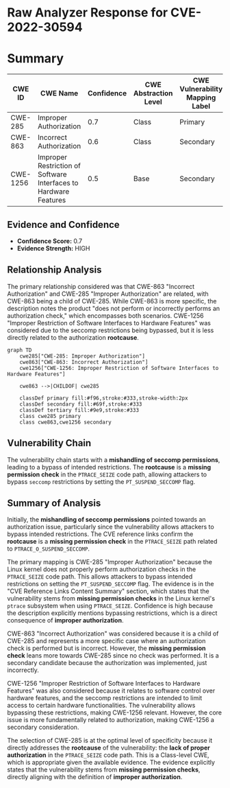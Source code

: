 # Raw Analyzer Response for CVE-2022-30594

# Summary
| CWE ID | CWE Name | Confidence | CWE Abstraction Level | CWE Vulnerability Mapping Label | CWE-Vulnerability Mapping Notes |
|---|---|---|---|---|---|
| CWE-285 | Improper Authorization | 0.7 | Class | Primary | Allowed-with-Review |
| CWE-863 | Incorrect Authorization | 0.6 | Class | Secondary | Allowed-with-Review |
| CWE-1256 | Improper Restriction of Software Interfaces to Hardware Features | 0.5 | Base | Secondary | Allowed |

## Evidence and Confidence

*   **Confidence Score:** 0.7
*   **Evidence Strength:** HIGH

## Relationship Analysis
The primary relationship considered was that CWE-863 "Incorrect Authorization" and CWE-285 "Improper Authorization" are related, with CWE-863 being a child of CWE-285. While CWE-863 is more specific, the description notes the product "does not perform or incorrectly performs an authorization check," which encompasses both scenarios. CWE-1256 "Improper Restriction of Software Interfaces to Hardware Features" was considered due to the seccomp restrictions being bypassed, but it is less directly related to the authorization **rootcause**.

```mermaid
graph TD
    cwe285["CWE-285: Improper Authorization"]
    cwe863["CWE-863: Incorrect Authorization"]
    cwe1256["CWE-1256: Improper Restriction of Software Interfaces to Hardware Features"]
    
    cwe863 -->|CHILDOF| cwe285
    
    classDef primary fill:#f96,stroke:#333,stroke-width:2px
    classDef secondary fill:#69f,stroke:#333
    classDef tertiary fill:#9e9,stroke:#333
    class cwe285 primary
    class cwe863,cwe1256 secondary
```

## Vulnerability Chain
The vulnerability chain starts with a **mishandling of seccomp permissions**, leading to a bypass of intended restrictions. The **rootcause** is a **missing permission check** in the `PTRACE_SEIZE` code path, allowing attackers to bypass `seccomp` restrictions by setting the `PT_SUSPEND_SECCOMP` flag.

## Summary of Analysis
Initially, the **mishandling of seccomp permissions** pointed towards an authorization issue, particularly since the vulnerability allows attackers to bypass intended restrictions. The CVE reference links confirm the **rootcause** is a **missing permission check** in the `PTRACE_SEIZE` path related to `PTRACE_O_SUSPEND_SECCOMP`.

The primary mapping is CWE-285 "Improper Authorization" because the Linux kernel does not properly perform authorization checks in the `PTRACE_SEIZE` code path. This allows attackers to bypass intended restrictions on setting the `PT_SUSPEND_SECCOMP` flag. The evidence is in the "CVE Reference Links Content Summary" section, which states that the vulnerability stems from **missing permission checks** in the Linux kernel's `ptrace` subsystem when using `PTRACE_SEIZE`. Confidence is high because the description explicitly mentions bypassing restrictions, which is a direct consequence of **improper authorization**.

CWE-863 "Incorrect Authorization" was considered because it is a child of CWE-285 and represents a more specific case where an authorization check is performed but is incorrect. However, the **missing permission check** leans more towards CWE-285 since no check was performed. It is a secondary candidate because the authorization was implemented, just incorrectly.

CWE-1256 "Improper Restriction of Software Interfaces to Hardware Features" was also considered because it relates to software control over hardware features, and the seccomp restrictions are intended to limit access to certain hardware functionalities. The vulnerability allows bypassing these restrictions, making CWE-1256 relevant. However, the core issue is more fundamentally related to authorization, making CWE-1256 a secondary consideration.

The selection of CWE-285 is at the optimal level of specificity because it directly addresses the **rootcause** of the vulnerability: the **lack of proper authorization** in the `PTRACE_SEIZE` code path. This is a Class-level CWE, which is appropriate given the available evidence. The evidence explicitly states that the vulnerability stems from **missing permission checks**, directly aligning with the definition of **improper authorization**.